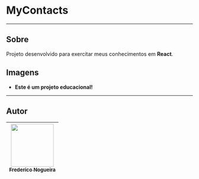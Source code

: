 # MyContacts

---

## Sobre

Projeto desenvolvido para exercitar meus conhecimentos em **React**.

## Imagens


- **Este é um projeto educacional!**

---

## Autor
| [<img src="https://avatars.githubusercontent.com/u/102488476?v=4" width=115><br><sub>Frederico Nogueira</sub>](https://www.linkedin.com/in/frederico-nogueira-654924238/) | 
| :---: |
